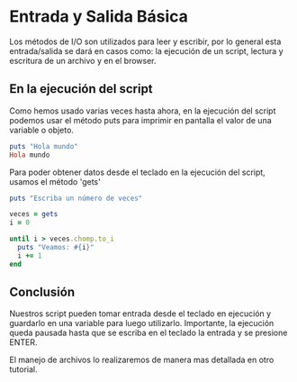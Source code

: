# Entrada y Salida Básica

Los métodos de I/O son utilizados para leer y escribir, por lo general esta entrada/salida se dará en casos como: la ejecución de un script, lectura y escritura de un archivo y en el browser.

## En la ejecución del script

Como hemos usado varias veces hasta ahora, en la ejecución del script podemos usar el método puts para imprimir en pantalla el valor de una variable o objeto.

```ruby
puts "Hola mundo"
Hola mundo
```

Para poder obtener datos desde el teclado en la ejecución del script, usamos el método 'gets'

```ruby
puts "Escriba un número de veces"

veces = gets
i = 0

until i > veces.chomp.to_i
  puts "Veamos: #{i}"
  i += 1
end

```

## Conclusión

Nuestros script pueden tomar entrada desde el teclado en ejecución y guardarlo en una variable para luego utilizarlo. Importante, la ejecución queda pausada hasta que se escriba en el teclado la entrada y se presione ENTER.

El manejo de archivos lo realizaremos de manera mas detallada en otro tutorial.
